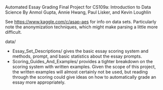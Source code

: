 Automated Essay Grading
Final Project for CS109a: Introduction to Data Science
By Anmol Gupta, Annie Hwang, Paul Lisker, and Kevin Loughlin

See https://www.kaggle.com/c/asap-aes for info on data sets.  Particularly note the anonymization techniques, which might make parsing a little more difficult.

data/
- Essay_Set_Descriptions/ gives the basic essay scoring system and methods, prompt, and basic statistics about the essay prompts.
- Scoring_Guides_And_Examples/ provides a tighter breakdown on the scoring system with written examples.  Given the scope of this project, the written examples will almost certainly not be used, but reading through the scoring could give ideas on how to automatically grade an essay more appropriately.

